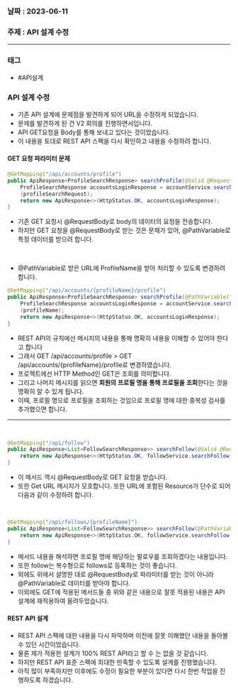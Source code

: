 ### 날짜 : 2023-06-11
### 주제 : API 설계 수정
---
### 태그
* #API설계

### API 설계 수정
* 기존 API 설계에 문제점을 발견하게 되어 URL을 수정하게 되었습니다.
* 문제를 발견하게 된 건 V2 회의를 진행하면서입니다.
* API GET요청을 Body를 통해 보내고 있다는 것이었습니다.
* 이 내용을 토대로 REST API 스펙을 다시 확인하고 내용을 수정하려 합니다.

#### GET 요청 파라미터 문제
```java 
@GetMapping("/api/accounts/profile")  
public ApiResponse<ProfileSearchResponse> searchProfile(@Valid @RequestBody ProfileSearchRequest profileSearchRequest){  
    ProfileSearchResponse accountsLoginResponse = accountService.searchProfile
    (profileSearchRequest);  
    return new ApiResponse<>(HttpStatus.OK, accountsLoginResponse);  
}
```
* 기존 GET 요청시 @RequestBody로 body의 데이터의 요청을 전송합니다.  
* 하지만 GET 요청을 @RequestBody로 받는 것은 문제가 있어, @PathVariable로 특정 데이터를 받으려 합니다. 

<br/>

* @PathVariable로 받은 URL에 ProfileName을 받아 처리할 수 있도록 변경하려 합니다. 
```java 
@GetMapping("/api/accounts/{profileName}/profile")  
public ApiResponse<ProfileSearchResponse> searchProfile(@PathVariable("profileName") String profileName){  
    ProfileSearchResponse accountsLoginResponse = accountService.searchProfile
    (profileName);  
    return new ApiResponse<>(HttpStatus.OK, accountsLoginResponse);  
}
```
* REST API의 규칙에선 메시지의 내용을 통해 명확히 내용을 이해할 수 있어야 한다고 합니다
* 그래서 GET /api/accounts/profile > GET /api/accounts/{profileName}/profile로 변경하였습니다.
* 프로젝트에선 HTTP Method인 GET은 조회를 의미합니다. 
* 그리고 나머지 메시지를 읽으면 **회원의 프로필 명을 통해 프로필을 조회**한다는 것을 명확히 알 수 있게 됩니다.
* 이때, 프로필 명으로 프로필을 조회하는 것임으로 프로필 명에 대한 중복성 검사를 추가했으면 합니다. 
---

<br/>

```java
@GetMapping("/api/follow")  
public ApiResponse<List<FollowSearchResponse>> searchFollow(@Valid @RequestBody FollowSearchRequest followSearchRequest) throws IOException {  
    return new ApiResponse<>(HttpStatus.OK, followService.searchFollow(followSearchRequest));  
}
```
* 이 메서드 역시 @RequestBody로 GET 요청을 받습니다. 
* 또한 Get URL 메시지가 모호합니다. 또한 URL에 포함된 Resource가 단수로 되어 다음과 같이 수정하려 합니다.

<br/>

```java
@GetMapping("/api/follows/{profileName}")  
public ApiResponse<List<FollowSearchResponse>> searchFollow(@PathVariable("profileName") String profileName) throws IOException {
    return new ApiResponse<>(HttpStatus.OK, followService.searchFollow(profileName));  
}
```
* 메서드 내용을 해석하면 프로필 명에 해당하는 팔로우를 조회하겠다는 내용입니다. 
* 또한 follow는 복수형으로 follows로 등록하는 것이 좋습니다. 
* 외에도 위에서 설명한 대로 @RequestBody로 파라미터를 받는 것이 아니라 @PathVariable로 데이터를 받아야 합니다. 
* 이외에도 GET에 적용된 메서드들 중 위와 같은 내용으로 잘못 적용된 내용은 API 설계에 재적용하여 올려두었습니다. 

#### REST API 설계
* REST API 스펙에 대한 내용을 다시 파악하며 이전에 잘못 이해했던 내용을 돌아볼 수 있던 시간이었습니다.
* 물론 제가 적용한 설계가 100% REST API라고 할 수 는 없을 것 같습니다. 
* 하지만 REST API 표준 스펙에 최대한 만족할 수 있도록 설계를 진행했습니다. 
* 아직 많이 부족하지만 이후에도 수정이 필요한 부분이 있다면 다시 한번 작업을 진행하도록 하겠습니다.